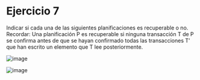 # Ejercicio 7
Indicar si cada una de las siguientes planificaciones es recuperable o no.
Recordar:
Una planificación P es recuperable si ninguna transacción T de P se confirma antes de que se hayan
confirmado todas las transacciones T’ que han escrito un elemento que T lee posteriormente.

![image](https://github.com/user-attachments/assets/096ebd67-f38e-4d91-a819-b18cde145652)

![image](https://github.com/user-attachments/assets/1552c2b4-0bd4-49c5-b30c-2f89abd3d172)
